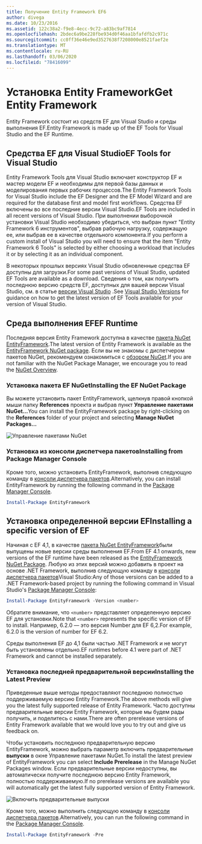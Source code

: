 ```yaml
---
title: Получение Entity Framework EF6
author: divega
ms.date: 10/23/2016
ms.assetid: 122c38a2-f9e8-4ecc-9c72-a83bc9af7814
ms.openlocfilehash: 2bdec6a9be228fbe934d0f46aa1bfafdfb2c971c
ms.sourcegitcommit: cc0ff36e46e9ed3527638f7208000e8521faef2e
ms.translationtype: MT
ms.contentlocale: ru-RU
ms.lasthandoff: 03/06/2020
ms.locfileid: "78416099"
---
```

# <a name="get-entity-framework"></a><span data-ttu-id="0c72a-102">Установка Entity Framework</span><span class="sxs-lookup"><span data-stu-id="0c72a-102">Get Entity Framework</span></span>
<span data-ttu-id="0c72a-103">Entity Framework состоит из средств EF для Visual Studio и среды выполнения EF.</span><span class="sxs-lookup"><span data-stu-id="0c72a-103">Entity Framework is made up of the EF Tools for Visual Studio and the EF Runtime.</span></span>

## <a name="ef-tools-for-visual-studio"></a><span data-ttu-id="0c72a-104">Средства EF для Visual Studio</span><span class="sxs-lookup"><span data-stu-id="0c72a-104">EF Tools for Visual Studio</span></span>

<span data-ttu-id="0c72a-105">Entity Framework Tools для Visual Studio включает конструктор EF и мастер модели EF и необходимы для первой базы данных и моделирования первых рабочих процессов.</span><span class="sxs-lookup"><span data-stu-id="0c72a-105">The Entity Framework Tools for Visual Studio include the EF Designer and the EF Model Wizard and are required for the database first and model first workflows.</span></span> <span data-ttu-id="0c72a-106">Средства EF включены во все последние версии Visual Studio.</span><span class="sxs-lookup"><span data-stu-id="0c72a-106">EF Tools are included in all recent versions of Visual Studio.</span></span> <span data-ttu-id="0c72a-107">При выполнении выборочной установки Visual Studio необходимо убедиться, что выбран пункт "Entity Framework 6 инструментов", выбрав рабочую нагрузку, содержащую ее, или выбрав ее в качестве отдельного компонента.</span><span class="sxs-lookup"><span data-stu-id="0c72a-107">If you perform a custom install of Visual Studio you will need to ensure that the item "Entity Framework 6 Tools" is selected by either choosing a workload that includes it or by selecting it as an individual component.</span></span>

<span data-ttu-id="0c72a-108">В некоторых прошлых версиях Visual Studio обновленные средства EF доступны для загрузки.</span><span class="sxs-lookup"><span data-stu-id="0c72a-108">For some past versions of Visual Studio, updated EF Tools are available as a download.</span></span> <span data-ttu-id="0c72a-109">Сведения о том, как получить последнюю версию средств EF, доступных для вашей версии Visual Studio, см. в статье [версии Visual Studio](~/ef6/what-is-new/visual-studio.md) .</span><span class="sxs-lookup"><span data-stu-id="0c72a-109">See [Visual Studio Versions](~/ef6/what-is-new/visual-studio.md) for guidance on how to get the latest version of EF Tools available for your version of Visual Studio.</span></span>

## <a name="ef-runtime"></a><span data-ttu-id="0c72a-110">Среда выполнения EF</span><span class="sxs-lookup"><span data-stu-id="0c72a-110">EF Runtime</span></span>

<span data-ttu-id="0c72a-111">Последняя версия Entity Framework доступна в качестве [пакета NuGet EntityFramework](https://nuget.org/packages/EntityFramework/).</span><span class="sxs-lookup"><span data-stu-id="0c72a-111">The latest version of Entity Framework is available as the [EntityFramework NuGet package](https://nuget.org/packages/EntityFramework/).</span></span> <span data-ttu-id="0c72a-112">Если вы не знакомы с диспетчером пакетов NuGet, рекомендуем ознакомиться с [обзором NuGet](https://docs.microsoft.com/nuget/consume-packages/overview-and-workflow).</span><span class="sxs-lookup"><span data-stu-id="0c72a-112">If you are not familiar with the NuGet Package Manager, we encourage you to read the [NuGet Overview](https://docs.microsoft.com/nuget/consume-packages/overview-and-workflow).</span></span>

### <a name="installing-the-ef-nuget-package"></a><span data-ttu-id="0c72a-113">Установка пакета EF NuGet</span><span class="sxs-lookup"><span data-stu-id="0c72a-113">Installing the EF NuGet Package</span></span>

<span data-ttu-id="0c72a-114">Вы можете установить пакет EntityFramework, щелкнув правой кнопкой мыши папку **References** проекта и выбрав пункт **Управление пакетами NuGet...**</span><span class="sxs-lookup"><span data-stu-id="0c72a-114">You can install the EntityFramework package by right-clicking on the **References** folder of your project and selecting **Manage NuGet Packages…**</span></span>

![Управление пакетами NuGet](~/ef6/media/managenugetpackages.png)

### <a name="installing-from-package-manager-console"></a><span data-ttu-id="0c72a-116">Установка из консоли диспетчера пакетов</span><span class="sxs-lookup"><span data-stu-id="0c72a-116">Installing from Package Manager Console</span></span>

<span data-ttu-id="0c72a-117">Кроме того, можно установить EntityFramework, выполнив следующую команду в [консоли диспетчера пакетов](https://docs.nuget.org/docs/start-here/using-the-package-manager-console).</span><span class="sxs-lookup"><span data-stu-id="0c72a-117">Alternatively, you can install EntityFramework by running the following command in the [Package Manager Console](https://docs.nuget.org/docs/start-here/using-the-package-manager-console).</span></span>

``` powershell
Install-Package EntityFramework
```

## <a name="installing-a-specific-version-of-ef"></a><span data-ttu-id="0c72a-118">Установка определенной версии EF</span><span class="sxs-lookup"><span data-stu-id="0c72a-118">Installing a specific version of EF</span></span>

<span data-ttu-id="0c72a-119">Начиная с EF 4,1, в качестве [пакета NuGet EntityFramework](https://www.nuget.org/packages/EntityFramework/)были выпущены новые версии среды выполнения EF.</span><span class="sxs-lookup"><span data-stu-id="0c72a-119">From EF 4.1 onwards, new versions of the EF runtime have been released as the [EntityFramework NuGet Package](https://www.nuget.org/packages/EntityFramework/).</span></span> <span data-ttu-id="0c72a-120">Любую из этих версий можно добавить в проект на основе .NET Framework, выполнив следующую команду в [консоли диспетчера пакетов](https://docs.nuget.org/docs/start-here/using-the-package-manager-console)Visual Studio:</span><span class="sxs-lookup"><span data-stu-id="0c72a-120">Any of those versions can be added to a .NET Framework-based project by running the following command in Visual Studio's [Package Manager Console](https://docs.nuget.org/docs/start-here/using-the-package-manager-console):</span></span>

``` powershell
Install-Package EntityFramework -Version <number>
```

<span data-ttu-id="0c72a-121">Обратите внимание, что `<number>` представляет определенную версию EF для установки.</span><span class="sxs-lookup"><span data-stu-id="0c72a-121">Note that `<number>` represents the specific version of EF to install.</span></span> <span data-ttu-id="0c72a-122">Например, 6.2.0 — это версия Number для EF 6,2.</span><span class="sxs-lookup"><span data-stu-id="0c72a-122">For example, 6.2.0 is the version of number for EF 6.2.</span></span>   

<span data-ttu-id="0c72a-123">Среды выполнения EF до 4,1 были частью .NET Framework и не могут быть установлены отдельно.</span><span class="sxs-lookup"><span data-stu-id="0c72a-123">EF runtimes before 4.1 were part of .NET Framework and cannot be installed separately.</span></span>

### <a name="installing-the-latest-preview"></a><span data-ttu-id="0c72a-124">Установка последней предварительной версии</span><span class="sxs-lookup"><span data-stu-id="0c72a-124">Installing the Latest Preview</span></span>

<span data-ttu-id="0c72a-125">Приведенные выше методы предоставляют последнюю полностью поддерживаемую версию Entity Framework.</span><span class="sxs-lookup"><span data-stu-id="0c72a-125">The above methods will give you the latest fully supported release of Entity Framework.</span></span> <span data-ttu-id="0c72a-126">Часто доступны предварительные версии Entity Framework, которые мы будем рады получить, и поделитесь с нами.</span><span class="sxs-lookup"><span data-stu-id="0c72a-126">There are often prerelease versions of Entity Framework available that we would love you to try out and give us feedback on.</span></span>

<span data-ttu-id="0c72a-127">Чтобы установить последнюю предварительную версию EntityFramework, можно выбрать параметр включить предварительные **выпуски** в окне Управление пакетами NuGet.</span><span class="sxs-lookup"><span data-stu-id="0c72a-127">To install the latest preview of EntityFramework you can select **Include Prerelease** in the Manage NuGet Packages window.</span></span> <span data-ttu-id="0c72a-128">Если предварительные версии недоступны, вы автоматически получите последнюю версию Entity Framework, полностью поддерживаемую.</span><span class="sxs-lookup"><span data-stu-id="0c72a-128">If no prerelease versions are available you will automatically get the latest fully supported version of Entity Framework.</span></span>

![Включить предварительные выпуски](~/ef6/media/includeprerelease.png)

<span data-ttu-id="0c72a-130">Кроме того, можно выполнить следующую команду в [консоли диспетчера пакетов](https://docs.nuget.org/docs/start-here/using-the-package-manager-console).</span><span class="sxs-lookup"><span data-stu-id="0c72a-130">Alternatively, you can run the following command in the [Package Manager Console](https://docs.nuget.org/docs/start-here/using-the-package-manager-console).</span></span>

``` powershell
Install-Package EntityFramework -Pre
```

